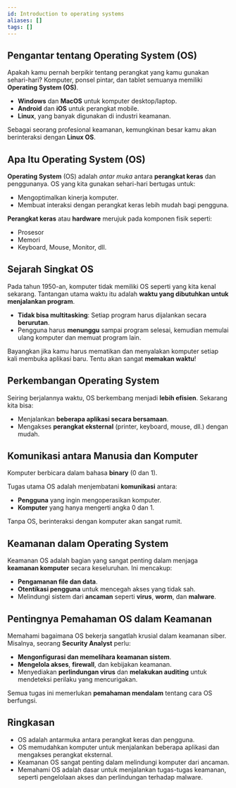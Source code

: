 ```yaml
---
id: Introduction to operating systems
aliases: []
tags: []
---
```




## Pengantar tentang Operating System (OS)

Apakah kamu pernah berpikir tentang perangkat yang kamu gunakan sehari-hari? Komputer, ponsel pintar, dan tablet semuanya memiliki **Operating System (OS)**.

- **Windows** dan **MacOS** untuk komputer desktop/laptop.
- **Android** dan **iOS** untuk perangkat mobile.
- **Linux**, yang banyak digunakan di industri keamanan.

Sebagai seorang profesional keamanan, kemungkinan besar kamu akan berinteraksi dengan **Linux OS**.


## Apa Itu Operating System (OS)

**Operating System** (OS) adalah *antar muka* antara **perangkat keras** dan penggunanya. OS yang kita gunakan sehari-hari bertugas untuk:

- Mengoptimalkan kinerja komputer.
- Membuat interaksi dengan perangkat keras lebih mudah bagi pengguna.

**Perangkat keras** atau **hardware** merujuk pada komponen fisik seperti:

- Prosesor
- Memori
- Keyboard, Mouse, Monitor, dll.


## Sejarah Singkat OS

Pada tahun 1950-an, komputer tidak memiliki OS seperti yang kita kenal sekarang. Tantangan utama waktu itu adalah **waktu yang dibutuhkan untuk menjalankan program**.

- **Tidak bisa multitasking**: Setiap program harus dijalankan secara **berurutan**.
- Pengguna harus **menunggu** sampai program selesai, kemudian memulai ulang komputer dan memuat program lain.

Bayangkan jika kamu harus mematikan dan menyalakan komputer setiap kali membuka aplikasi baru. Tentu akan sangat **memakan waktu**!


## Perkembangan Operating System

Seiring berjalannya waktu, OS berkembang menjadi **lebih efisien**. Sekarang kita bisa:

- Menjalankan **beberapa aplikasi secara bersamaan**.
- Mengakses **perangkat eksternal** (printer, keyboard, mouse, dll.) dengan mudah.


## Komunikasi antara Manusia dan Komputer

Komputer berbicara dalam bahasa **binary** (0 dan 1).

Tugas utama OS adalah menjembatani **komunikasi** antara:

- **Pengguna** yang ingin mengoperasikan komputer.
- **Komputer** yang hanya mengerti angka 0 dan 1.

Tanpa OS, berinteraksi dengan komputer akan sangat rumit.


## Keamanan dalam Operating System

Keamanan OS adalah bagian yang sangat penting dalam menjaga **keamanan komputer** secara keseluruhan. Ini mencakup:

- **Pengamanan file dan data**.
- **Otentikasi pengguna** untuk mencegah akses yang tidak sah.
- Melindungi sistem dari **ancaman** seperti **virus**, **worm**, dan **malware**.


## Pentingnya Pemahaman OS dalam Keamanan

Memahami bagaimana OS bekerja sangatlah krusial dalam keamanan siber. Misalnya, seorang **Security Analyst** perlu:

- **Mengonfigurasi dan memelihara keamanan sistem**.
- **Mengelola akses**, **firewall**, dan kebijakan keamanan.
- Menyediakan **perlindungan virus** dan **melakukan auditing** untuk mendeteksi perilaku yang mencurigakan.

Semua tugas ini memerlukan **pemahaman mendalam** tentang cara OS berfungsi.


## Ringkasan

- OS adalah antarmuka antara perangkat keras dan pengguna.
- OS memudahkan komputer untuk menjalankan beberapa aplikasi dan mengakses perangkat eksternal.
- Keamanan OS sangat penting dalam melindungi komputer dari ancaman.
- Memahami OS adalah dasar untuk menjalankan tugas-tugas keamanan, seperti pengelolaan akses dan perlindungan terhadap malware.


